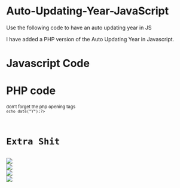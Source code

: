 
# Auto-Updating-Year-JavaScript
Use the following code to have an auto updating year in JS

I have added a PHP version of the Auto Updating Year in Javascript.

# Javascript Code
<code><script>document.write(new Date().getFullYear());</script></code>

# PHP code
<small>don't forget the php opening tags</small><br>
<code><?php</code><code>echo date("Y");</code><code>?></code>


# Extra Shit
<img src="https://img.shields.io/github/stars/ThomasEwanSykes/Auto-Updating-Year-Html?style=for-the-badge&color=orange">
<a href="mailto:tom@pythonastudios.com" target="_blank"><img src="https://img.shields.io/badge/Email-tom@pythonastudios.com-blue?style=for-the-badge&logo=gmail"></a>
<a href="http://g9.yt/psdcrd" target="_blank"><img src="https://img.shields.io/badge/Discord-PythonaStudios-blue?style=for-the-badge&logo=discord"></a>
<a href='https://g9.yt/pspay' target='_blank'><img src="https://img.shields.io/badge/donate-blue?style=for-the-badge&logo=paypal"></a>
